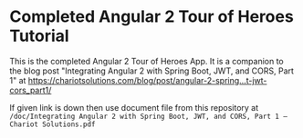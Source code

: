 # Completed Angular 2 Tour of Heroes Tutorial

This is the completed Angular 2 Tour of Heroes App.
It is a companion to the blog post "Integrating Angular 2 with Spring Boot, JWT, and CORS, Part 1" at
<a href="https://chariotsolutions.com/blog/post/angular-2-spring…t-jwt-cors_part1/" target="_blank">https://chariotsolutions.com/blog/post/angular-2-spring…t-jwt-cors_part1/</a>

If given link is down then use document file from this repository at `/doc/Integrating Angular 2 with Spring Boot, JWT, and CORS, Part 1 – Chariot Solutions.pdf`
